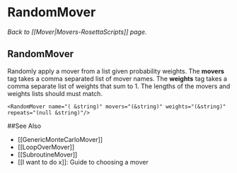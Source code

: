 # RandomMover
*Back to [[Mover|Movers-RosettaScripts]] page.*
## RandomMover

Randomly apply a mover from a list given probability weights. The **movers** tag takes a comma separated list of mover names. The **weights** tag takes a comma separate list of weights that sum to 1. The lengths of the movers and weights lists should must match.

```
<RandomMover name="( &string)" movers="(&string)" weights="(&string)" repeats="(null &string)"/>
```


##See Also

* [[GenericMonteCarloMover]]
* [[LoopOverMover]]
* [[SubroutineMover]]
* [[I want to do x]]: Guide to choosing a mover
